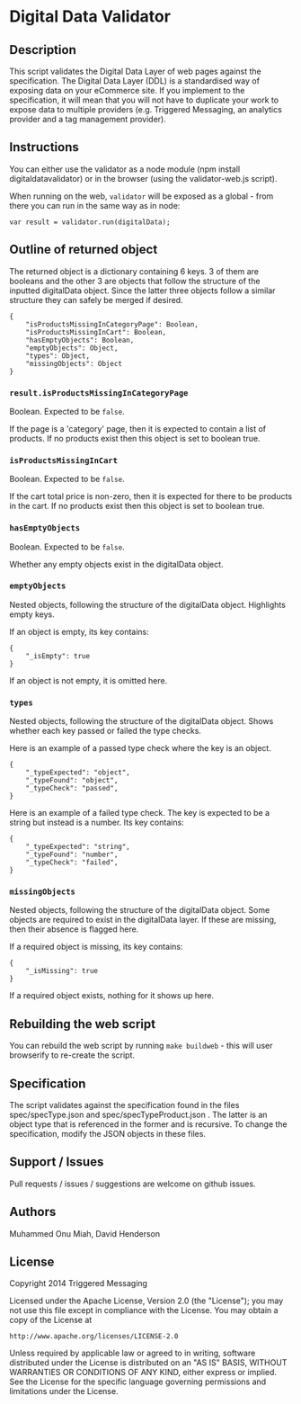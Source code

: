 # Digital Data Validator

## Description

This script validates the Digital Data Layer of web pages against the specification.
The Digital Data Layer (DDL) is a standardised way of exposing data on your eCommerce site. If you implement to the
specification, it will mean that you will not have to duplicate your work to expose data to multiple providers (e.g.
Triggered Messaging, an analytics provider and a tag management provider).


## Instructions

You can either use the validator as a node module (npm install digitaldatavalidator) or in the browser (using the validator-web.js script). 

When running on the web, `validator` will be exposed as a global - from there you can run in the same way as in node:

```
var result = validator.run(digitalData);
```


## Outline of returned object

The returned object is a dictionary containing 6 keys. 3 of them are booleans and the other 3 are objects that follow
the structure of the inputted digitalData object. Since the latter three objects follow a similar structure they can
safely be merged if desired.

```
{
    "isProductsMissingInCategoryPage": Boolean,
    "isProductsMissingInCart": Boolean,
    "hasEmptyObjects": Boolean,
    "emptyObjects": Object,
    "types": Object,
    "missingObjects": Object
}
```

### `result.isProductsMissingInCategoryPage`

Boolean. Expected to be `false`.

If the page is a 'category' page, then it is expected to contain a list of products. If no products exist then this
object is set to boolean true.

### `isProductsMissingInCart`

Boolean. Expected to be `false`.

If the cart total price is non-zero, then it is expected for there to be products in the cart. If no products exist then
this object is set to boolean true.

### `hasEmptyObjects`

Boolean. Expected to be `false`.

Whether any empty objects exist in the digitalData object.

### `emptyObjects`

Nested objects, following the structure of the digitalData object. Highlights empty keys.

If an object is empty, its key contains:

```
{
    "_isEmpty": true
}
```

If an object is not empty, it is omitted here.

### `types`

Nested objects, following the structure of the digitalData object. Shows whether each key passed or failed the type
checks.

Here is an example of a passed type check where the key is an object.

```
{
    "_typeExpected": "object",
    "_typeFound": "object",
    "_typeCheck": "passed",
}
```

Here is an example of a failed type check. The key is expected to be a string but instead is a number. Its key contains:

```
{
    "_typeExpected": "string",
    "_typeFound": "number",
    "_typeCheck": "failed",
}
```

### `missingObjects`

Nested objects, following the structure of the digitalData object. Some objects are required to exist in the digitalData
layer. If these are missing, then their absence is flagged here.

If a required object is missing, its key contains:

```
{
    "_isMissing": true
}
```

If a required object exists, nothing for it shows up here.

## Rebuilding the web script

You can rebuild the web script by running `make buildweb` - this will user browserify to re-create the script.


## Specification

The script validates against the specification found in the files spec/specType.json and spec/specTypeProduct.json .
The latter is an object type that is referenced in the former and is recursive. To change the specification, modify the
JSON objects in these files.

## Support / Issues

Pull requests / issues / suggestions are welcome on github issues. 

## Authors
Muhammed Onu Miah,
David Henderson


## License
Copyright 2014 Triggered Messaging

Licensed under the Apache License, Version 2.0 (the "License");
you may not use this file except in compliance with the License.
You may obtain a copy of the License at

    http://www.apache.org/licenses/LICENSE-2.0

Unless required by applicable law or agreed to in writing, software
distributed under the License is distributed on an "AS IS" BASIS,
WITHOUT WARRANTIES OR CONDITIONS OF ANY KIND, either express or implied.
See the License for the specific language governing permissions and
limitations under the License.



